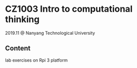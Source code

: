 # CZ1003 Intro to computational thinking
2019.11 @ Nanyang Technological University
## Content
lab exercises on Rpi 3 platform
